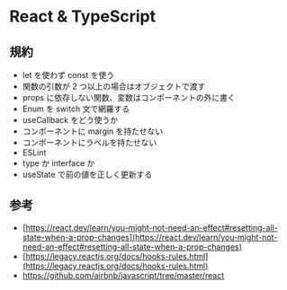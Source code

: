 # React & TypeScript

## 規約

- let を使わず const を使う
- 関数の引数が 2 つ以上の場合はオブジェクトで渡す
- props に依存しない関数、変数はコンポーネントの外に書く
- Enum を switch 文で網羅する
- useCallback をどう使うか
- コンポーネントに margin を持たせない
- コンポーネントにラベルを持たせない
- ESLint
- type か interface か
- useState で前の値を正しく更新する

## 参考

- [https://react.dev/learn/you-might-not-need-an-effect#resetting-all-state-when-a-prop-changes](https://react.dev/learn/you-might-not-need-an-effect#resetting-all-state-when-a-prop-changes)
- [https://legacy.reactjs.org/docs/hooks-rules.html](https://legacy.reactjs.org/docs/hooks-rules.html)
- https://github.com/airbnb/javascript/tree/master/react
